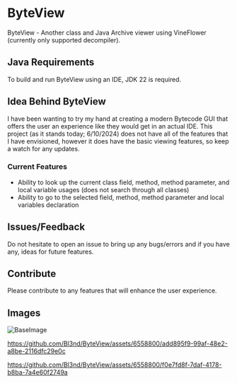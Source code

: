 # ByteView
ByteView - Another class and Java Archive viewer using VineFlower (currently only supported decompiler).

## Java Requirements
To build and run ByteView using an IDE, JDK 22 is required.

## Idea Behind ByteView
I have been wanting to try my hand at creating a modern Bytecode GUI that offers the user an experience like they would get in an actual IDE. This project (as it stands today; 6/10/2024) does not have all of the features that I have envisioned, however it does have the basic viewing features, so keep a watch for any updates.

### Current Features
  - Ability to look up the current class field, method, method parameter, and local variable usages (does not search through all classes)
  - Ability to go to the selected field, method, method parameter and local variables declaration

## Issues/Feedback
Do not hesitate to open an issue to bring up any bugs/errors and if you have any, ideas for future features.

## Contribute
Please contribute to any features that will enhance the user experience.

## Images
![BaseImage](https://github.com/Bl3nd/ByteView/assets/6558800/cc8949ff-c641-4203-a879-87eba86e8bf6)

https://github.com/Bl3nd/ByteView/assets/6558800/add895f9-99af-48e2-a8be-2116dfc29e0c

https://github.com/Bl3nd/ByteView/assets/6558800/f0e7fd8f-7daf-4178-b8ba-7a4e60f2749a
